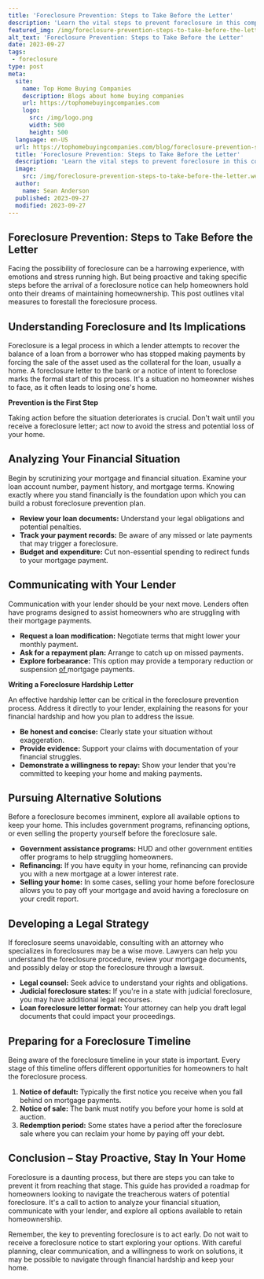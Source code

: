 ```yaml
---
title: 'Foreclosure Prevention: Steps to Take Before the Letter'
description: 'Learn the vital steps to prevent foreclosure in this comprehensive guide. Discover how to act before receiving the letter and take control of your financial future.'
featured_img: /img/foreclosure-prevention-steps-to-take-before-the-letter.webp
alt_text: 'Foreclosure Prevention: Steps to Take Before the Letter'
date: 2023-09-27
tags:
 - foreclosure
type: post
meta:
  site:
    name: Top Home Buying Companies
    description: Blogs about home buying companies
    url: https://tophomebuyingcompanies.com
    logo:
      src: /img/logo.png
      width: 500
      height: 500
  language: en-US
  url: https://tophomebuyingcompanies.com/blog/foreclosure-prevention-steps-to-take-before-the-letter
  title: 'Foreclosure Prevention: Steps to Take Before the Letter'
  description: 'Learn the vital steps to prevent foreclosure in this comprehensive guide. Discover how to act before receiving the letter and take control of your financial future.'
  image:
    src: /img/foreclosure-prevention-steps-to-take-before-the-letter.webp
  author:
    name: Sean Anderson
  published: 2023-09-27
  modified: 2023-09-27
---
```



## Foreclosure Prevention: Steps to Take Before the Letter

Facing the possibility of foreclosure can be a harrowing experience, with emotions and stress running high. But being proactive and taking specific steps before the arrival of a foreclosure notice can help homeowners hold onto their dreams of maintaining homeownership. This post outlines vital measures to forestall the foreclosure process.

## Understanding Foreclosure and Its Implications

Foreclosure is a legal process in which a lender attempts to recover the balance of a loan from a borrower who has stopped making payments by forcing the sale of the asset used as the collateral for the loan, usually a home. A foreclosure letter to the bank or a notice of intent to foreclose marks the formal start of this process. It's a situation no homeowner wishes to face, as it often leads to losing one's home.

**Prevention is the First Step**

Taking action before the situation deteriorates is crucial. Don't wait until you receive a foreclosure letter; act now to avoid the stress and potential loss of your home.

## Analyzing Your Financial Situation

Begin by scrutinizing your mortgage and financial situation. Examine your loan account number, payment history, and mortgage terms. Knowing exactly where you stand financially is the foundation upon which you can build a robust foreclosure prevention plan.
  - **Review your loan documents:** Understand your legal obligations and potential penalties.
  - **Track your payment records:** Be aware of any missed or late payments that may trigger a foreclosure.
  - **Budget and expenditure:** Cut non-essential spending to redirect funds to your mortgage payment.

## Communicating with Your Lender

Communication with your lender should be your next move. Lenders often have programs designed to assist homeowners who are struggling with their mortgage payments.
  - **Request a loan modification:** Negotiate terms that might lower your monthly payment.
  - **Ask for a repayment plan:** Arrange to catch up on missed payments.
  - **Explore forbearance:** This option may provide a temporary reduction or suspension [of  ](https://tophomebuyingcompanies.com/blog/decoding-foreclosure-letters-understanding-the-basics)mortgage payments.

**Writing a Foreclosure Hardship Letter**

An effective hardship letter can be critical in the foreclosure prevention process. Address it directly to your lender, explaining the reasons for your financial hardship and how you plan to address the issue.
  - **Be honest and concise:** Clearly state your situation without exaggeration.
  - **Provide evidence:** Support your claims with documentation of your financial struggles.
  - **Demonstrate a willingness to repay:** Show your lender that you're committed to keeping your home and making payments.

## Pursuing Alternative Solutions

Before a foreclosure becomes imminent, explore all available options to keep your home. This includes government programs, refinancing options, or even selling the property yourself before the foreclosure sale.
  - **Government assistance programs:** HUD and other government entities offer programs to help struggling homeowners.
  - **Refinancing:** If you have equity in your home, refinancing can provide you with a new mortgage at a lower interest rate.
  - **Selling your home:** In some cases, selling your home before foreclosure allows you to pay off your mortgage and avoid having a foreclosure on your credit report.

## Developing a Legal Strategy

If foreclosure seems unavoidable, consulting with an attorney who specializes in foreclosures may be a wise move. Lawyers can help you understand the foreclosure procedure, review your mortgage documents, and possibly delay or stop the foreclosure through a lawsuit.
  - **Legal counsel:** Seek advice to understand your rights and obligations.
  - **Judicial foreclosure states:** If you're in a state with judicial foreclosure, you may have additional legal recourses.
  - **Loan foreclosure letter format:** Your attorney can help you draft legal documents that could impact your proceedings.

## Preparing for a Foreclosure Timeline

Being aware of the foreclosure timeline in your state is important. Every stage of this timeline offers different opportunities for homeowners to halt the foreclosure process.

1. **Notice of default:** Typically the first notice you receive when you fall behind on mortgage payments.
2. **Notice of sale:** The bank must notify you before your home is sold at auction.
3. **Redemption period:** Some states have a period after the foreclosure sale where you can reclaim your home by paying off your debt.

## Conclusion – Stay Proactive, Stay In Your Home

Foreclosure is a daunting process, but there are steps you can take to prevent it from reaching that stage. This guide has provided a roadmap for homeowners looking to navigate the treacherous waters of potential foreclosure. It's a call to action to analyze your financial situation, communicate with your lender, and explore all options available to retain homeownership.

Remember, the key to preventing foreclosure is to act early. Do not wait to receive a foreclosure notice to start exploring your options. With careful planning, clear communication, and a willingness to work on solutions, it may be possible to navigate through financial hardship and keep your home.